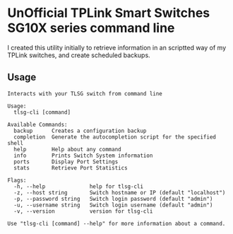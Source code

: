 # UnOfficial TPLink Smart Switches SG10X series command line

I created this utility initially to retrieve information in an scriptted way of my TPLink switches, and create scheduled backups.

## Usage

```raw
Interacts with your TLSG switch from command line

Usage:
  tlsg-cli [command]

Available Commands:
  backup      Creates a configuration backup
  completion  Generate the autocompletion script for the specified shell
  help        Help about any command
  info        Prints Switch System information
  ports       Display Port Settings
  stats       Retrieve Port Statistics

Flags:
  -h, --help              help for tlsg-cli
  -z, --host string       Switch hostname or IP (default "localhost")
  -p, --password string   Switch login password (default "admin")
  -u, --username string   Switch login username (default "admin")
  -v, --version           version for tlsg-cli

Use "tlsg-cli [command] --help" for more information about a command.
```
